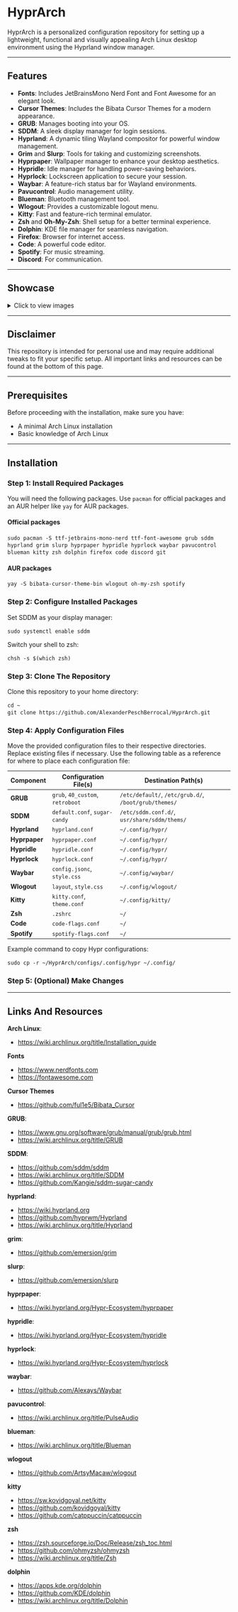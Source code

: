 # HyprArch
HyprArch is a personalized configuration repository for setting up a lightweight, functional and visually appealing Arch Linux desktop environment using the Hyprland window manager.

---

## Features
- **Fonts**: Includes JetBrainsMono Nerd Font and Font Awesome for an elegant look.  
- **Cursor Themes**: Includes the Bibata Cursor Themes for a modern appearance.  
- **GRUB**: Manages booting into your OS.  
- **SDDM**: A sleek display manager for login sessions.  
- **Hyprland**: A dynamic tiling Wayland compositor for powerful window management.  
- **Grim** and **Slurp**: Tools for taking and customizing screenshots.  
- **Hyprpaper**: Wallpaper manager to enhance your desktop aesthetics.  
- **Hypridle**: Idle manager for handling power-saving behaviors.  
- **Hyprlock**: Lockscreen application to secure your session.  
- **Waybar**: A feature-rich status bar for Wayland environments.  
- **Pavucontrol**: Audio management utility.  
- **Blueman**: Bluetooth management tool.  
- **Wlogout**: Provides a customizable logout menu.  
- **Kitty**: Fast and feature-rich terminal emulator.  
- **Zsh** and **Oh-My-Zsh**: Shell setup for a better terminal experience.  
- **Dolphin**: KDE file manager for seamless navigation.  
- **Firefox**: Browser for internet access.  
- **Code**: A powerful code editor.  
- **Spotify**: For music streaming.  
- **Discord**: For communication.  

---

## Showcase
<details>
  
  <summary>Click to view images</summary>
  
  ![Image 1](Pictures/screenshots/screenshot_20241120_165335.png)
  ![Image 2](Pictures/screenshots/screenshot_20241120_165354.png)
  ![Image 3](Pictures/screenshots/screenshot_20241120_165507.png)
  ![Image 4](Pictures/screenshots/screenshot_20241120_165522.png)
  ![Image 5](Pictures/screenshots/screenshot_20241120_165557.png)
  ![Image 6](Pictures/screenshots/screenshot_20241120_165601.png)
  
</details>

---

## Disclaimer
This repository is intended for personal use and may require additional tweaks to fit your specific setup. All important links and resources can be found at the bottom of this page.

---

## Prerequisites
Before proceeding with the installation, make sure you have:
- A minimal Arch Linux installation
- Basic knowledge of Arch Linux

---

## Installation

### Step 1: Install Required Packages
You will need the following packages. Use `pacman` for official packages and an AUR helper like `yay` for AUR packages.

#### Official packages
```
sudo pacman -S ttf-jetbrains-mono-nerd ttf-font-awesome grub sddm hyprland grim slurp hyprpaper hypridle hyprlock waybar pavucontrol blueman kitty zsh dolphin firefox code discord git
```

#### AUR packages
```
yay -S bibata-cursor-theme-bin wlogout oh-my-zsh spotify  
```

### Step 2: Configure Installed Packages
Set SDDM as your display manager:
```
sudo systemctl enable sddm
```

Switch your shell to zsh:
```
chsh -s $(which zsh)
```

### Step 3: Clone The Repository
Clone this repository to your home directory:
```
cd ~
git clone https://github.com/AlexanderPeschBerrocal/HyprArch.git
```

### Step 4: Apply Configuration Files  
Move the provided configuration files to their respective directories. Replace existing files if necessary. Use the following table as a reference for where to place each configuration file:

| Component          | Configuration File(s)                           | Destination Path(s)                                   |
|--------------------|-------------------------------------------------|-------------------------------------------------------|
| **GRUB**           | `grub`, `40_custom`, `retroboot`                | `/etc/default/`, `/etc/grub.d/`, `/boot/grub/themes/` |
| **SDDM**           | `default.conf`, `sugar-candy`                   | `/etc/sddm.conf.d/`, `usr/share/sddm/thems/`          |
| **Hyprland**       | `hyprland.conf`                                 | `~/.config/hypr/`                                     |
| **Hyprpaper**      | `hyprpaper.conf`                                | `~/.config/hypr/`                                     |
| **Hypridle**       | `hypridle.conf`                                 | `~/.config/hypr/`                                     |
| **Hyprlock**       | `hyprlock.conf`                                 | `~/.config/hypr/`                                     |
| **Waybar**         | `config.jsonc`, `style.css`                     | `~/.config/waybar/`                                   |
| **Wlogout**        | `layout`, `style.css`                           | `~/.config/wlogout/`                                  |
| **Kitty**          | `kitty.conf`, `theme.conf`                      | `~/.config/kitty/`                                    |
| **Zsh**            | `.zshrc`                                        | `~/`                                                  |
| **Code**           | `code-flags.conf`                               | `~/`                                                  |
| **Spotify**        | `spotify-flags.conf`                            | `~/`                                                  |

Example command to copy Hypr configurations:  
```
sudo cp -r ~/HyprArch/configs/.config/hypr ~/.config/
```

### Step 5: (Optional) Make Changes

---

## Links And Resources

**Arch Linux**:
- https://wiki.archlinux.org/title/Installation_guide

**Fonts**
- https://www.nerdfonts.com
- https://fontawesome.com

**Cursor Themes**
- https://github.com/ful1e5/Bibata_Cursor

**GRUB**:
- https://www.gnu.org/software/grub/manual/grub/grub.html
- https://wiki.archlinux.org/title/GRUB

**SDDM**:
- https://github.com/sddm/sddm
- https://wiki.archlinux.org/title/SDDM
- https://github.com/Kangie/sddm-sugar-candy

**hyprland**:
- https://wiki.hyprland.org
- https://github.com/hyprwm/Hyprland
- https://wiki.archlinux.org/title/Hyprland

**grim**:
- https://github.com/emersion/grim

**slurp**:
- https://github.com/emersion/slurp

**hyprpaper**:
- https://wiki.hyprland.org/Hypr-Ecosystem/hyprpaper

**hypridle**:
- https://wiki.hyprland.org/Hypr-Ecosystem/hypridle

**hyprlock**:
- https://wiki.hyprland.org/Hypr-Ecosystem/hyprlock

**waybar**:
- https://github.com/Alexays/Waybar

**pavucontrol**:
- https://wiki.archlinux.org/title/PulseAudio

**blueman**:
- https://wiki.archlinux.org/title/Blueman

**wlogout**
- https://github.com/ArtsyMacaw/wlogout

**kitty**
- https://sw.kovidgoyal.net/kitty
- https://github.com/kovidgoyal/kitty
- https://github.com/catppuccin/catppuccin

**zsh**
- https://zsh.sourceforge.io/Doc/Release/zsh_toc.html
- https://github.com/ohmyzsh/ohmyzsh
- https://wiki.archlinux.org/title/Zsh

**dolphin**
- https://apps.kde.org/dolphin
- https://github.com/KDE/dolphin
- https://wiki.archlinux.org/title/Dolphin
